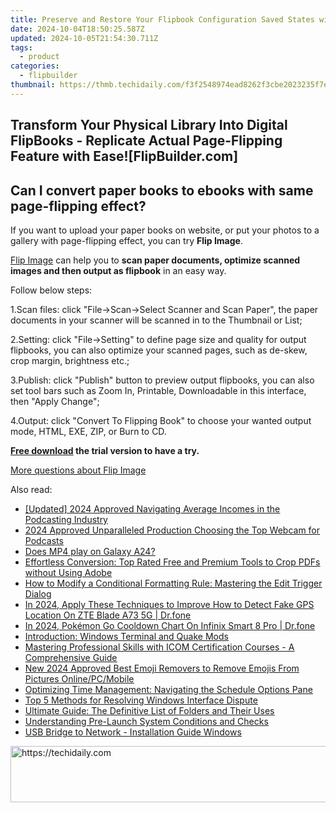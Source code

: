 ```yaml
---
title: Preserve and Restore Your Flipbook Configuration Saved States with Ease on FlipBuilder.com
date: 2024-10-04T18:50:25.587Z
updated: 2024-10-05T21:54:30.711Z
tags:
  - product
categories:
  - flipbuilder
thumbnail: https://thmb.techidaily.com/f3f2548974ead8262f3cbe2023235f7ed337f6212ab7a7e3e523b3fd374baa30.jpg
---
```


## Transform Your Physical Library Into Digital FlipBooks - Replicate Actual Page-Flipping Feature with Ease![FlipBuilder.com]

## Can I convert paper books to ebooks with same page-flipping effect?

If you want to upload your paper books on website, or put your photos to a gallery with page-flipping effect, you can try **Flip Image**. 

[Flip Image](https://tools.techidaily.com/flipbuilder/products/) can help you to **scan paper documents, optimize scanned images and then output as flipbook** in an easy way.

Follow below steps:

1.Scan files: click "File->Scan->Select Scanner and Scan Paper", the paper documents in your scanner will be scanned in to the Thumbnail or List;

2.Setting: click "File->Setting" to define page size and quality for output flipbooks, you can also optimize your scanned pages, such as de-skew, crop margin, brightness etc.;

3.Publish: click "Publish" button to preview output flipbooks, you can also set tool bars such as Zoom In, Printable, Downloadable in this interface, then "Apply Change";

4.Output: click "Convert To Flipping Book" to choose your wanted output mode, HTML, EXE, ZIP, or Burn to CD.

**[Free download](https://tools.techidaily.com/flipbuilder/products/) the trial version to have a try.** 

[More questions about Flip Image](https://tools.techidaily.com/flipbuilder/products/)

<ins class="adsbygoogle"
     style="display:block"
     data-ad-format="autorelaxed"
     data-ad-client="ca-pub-7571918770474297"
     data-ad-slot="1223367746"></ins>

<ins class="adsbygoogle"
     style="display:block"
     data-ad-client="ca-pub-7571918770474297"
     data-ad-slot="8358498916"
     data-ad-format="auto"
     data-full-width-responsive="true"></ins>

<span class="atpl-alsoreadstyle">Also read:</span>
<div><ul>
<li><a href="https://fox-hovers.techidaily.com/updated-2024-approved-navigating-average-incomes-in-the-podcasting-industry/"><u>[Updated] 2024 Approved Navigating Average Incomes in the Podcasting Industry</u></a></li>
<li><a href="https://some-skills.techidaily.com/2024-approved-unparalleled-production-choosing-the-top-webcam-for-podcasts/"><u>2024 Approved Unparalleled Production Choosing the Top Webcam for Podcasts</u></a></li>
<li><a href="https://phone-solutions.techidaily.com/does-mp4-play-on-galaxy-a24-by-aiseesoft-video-converter-play-mp4-on-android/"><u>Does MP4 play on Galaxy A24?</u></a></li>
<li><a href="https://fox-sure.techidaily.com/effortless-conversion-top-rated-free-and-premium-tools-to-crop-pdfs-without-using-adobe/"><u>Effortless Conversion: Top Rated Free and Premium Tools to Crop PDFs without Using Adobe</u></a></li>
<li><a href="https://fox-sure.techidaily.com/how-to-modify-a-conditional-formatting-rule-mastering-the-edit-trigger-dialog/"><u>How to Modify a Conditional Formatting Rule: Mastering the Edit Trigger Dialog</u></a></li>
<li><a href="https://change-location.techidaily.com/in-2024-apply-these-techniques-to-improve-how-to-detect-fake-gps-location-on-zte-blade-a73-5g-drfone-by-drfone-virtual-android/"><u>In 2024, Apply These Techniques to Improve How to Detect Fake GPS Location On ZTE Blade A73 5G | Dr.fone</u></a></li>
<li><a href="https://android-pokemon-go.techidaily.com/in-2024-pokemon-go-cooldown-chart-on-infinix-smart-8-pro-drfone-by-drfone-virtual-android/"><u>In 2024, Pokémon Go Cooldown Chart On Infinix Smart 8 Pro | Dr.fone</u></a></li>
<li><a href="https://win11.techidaily.com/introduction-windows-terminal-and-quake-mods/"><u>Introduction: Windows Terminal and Quake Mods</u></a></li>
<li><a href="https://fox-sure.techidaily.com/mastering-professional-skills-with-icom-certification-courses-a-comprehensive-guide/"><u>Mastering Professional Skills with ICOM Certification Courses - A Comprehensive Guide</u></a></li>
<li><a href="https://meme-emoji.techidaily.com/new-2024-approved-best-emoji-removers-to-remove-emojis-from-pictures-onlinepcmobile/"><u>New 2024 Approved Best Emoji Removers to Remove Emojis From Pictures Online/PC/Mobile</u></a></li>
<li><a href="https://fox-sure.techidaily.com/optimizing-time-management-navigating-the-schedule-options-pane/"><u>Optimizing Time Management: Navigating the Schedule Options Pane</u></a></li>
<li><a href="https://windows11.techidaily.com/top-5-methods-for-resolving-windows-interface-dispute/"><u>Top 5 Methods for Resolving Windows Interface Dispute</u></a></li>
<li><a href="https://fox-sure.techidaily.com/ultimate-guide-the-definitive-list-of-folders-and-their-uses/"><u>Ultimate Guide: The Definitive List of Folders and Their Uses</u></a></li>
<li><a href="https://fox-sure.techidaily.com/understanding-pre-launch-system-conditions-and-checks/"><u>Understanding Pre-Launch System Conditions and Checks</u></a></li>
<li><a href="https://driver-install.techidaily.com/usb-bridge-to-network-installation-guide-windows/"><u>USB Bridge to Network - Installation Guide Windows</u></a></li>
</ul></div>

<!-- affiliate ads begin -->
<a href="https://unicoeye.pxf.io/c/5597632/2134224/18498" target="_top" id="2134224">
  <img src="//a.impactradius-go.com/display-ad/18498-2134224" border="0" alt="https://techidaily.com" width="728" height="90"/>
</a>
<img height="0" width="0" src="https://unicoeye.pxf.io/i/5597632/2134224/18498" style="position:absolute;visibility:hidden;" border="0" />
<!-- affiliate ads end -->

